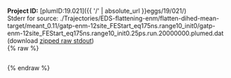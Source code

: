 **Project ID:** [plumID:19.021]({{ '/' | absolute_url }}eggs/19/021/)  
Stderr for source:  ./Trajectories/EDS-flattening-enm/flatten-dihed-mean-target/meant_0.11/gatp-enm-12site_FEStart_eq175ns.range10_init0/gatp-enm-12site_FEStart_eq175ns.range10_init0.25ps.run.20000000.plumed.dat   
(download [zipped raw stdout](gatp-enm-12site_FEStart_eq175ns.range10_init0.25ps.run.20000000.plumed.dat.plumed_master.stdout.txt.zip))  
{% raw %}
<pre>
</pre>
{% endraw %}
